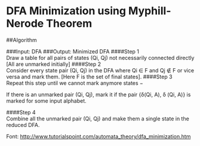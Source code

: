 # DFA Minimization using Myphill-Nerode Theorem

##Algorithm

###Input:	DFA
###Output:	Minimized DFA
####Step 1	
Draw a table for all pairs of states (Qi, Qj) not necessarily connected directly [All are unmarked initially]
####Step 2	
Consider every state pair (Qi, Qj) in the DFA where Qi ∈ F and Qj ∉ F or vice versa and mark them. [Here F is the set of final states].
####Step 3	
Repeat this step until we cannot mark anymore states −

If there is an unmarked pair (Qi, Qj), mark it if the pair {δ(Qi, A), δ (Qi, A)} is marked for some input alphabet.

####Step 4	
Combine all the unmarked pair (Qi, Qj) and make them a single state in the reduced DFA.

Font: http://www.tutorialspoint.com/automata_theory/dfa_minimization.htm
